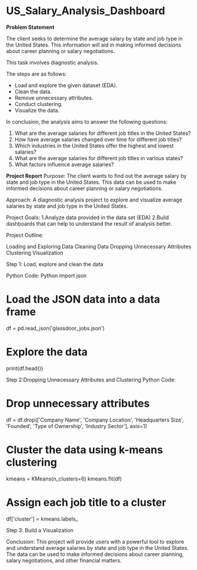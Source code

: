 # US_Salary_Analysis_Dashboard
**Problem Statement**

The client seeks to determine the average salary by state and job type in the United States. This information will aid in making informed decisions about career planning or salary negotiations.

This task involves diagnostic analysis.

The steps are as follows:

- Load and explore the given dataset (EDA).
- Clean the data.
- Remove unnecessary attributes.
- Conduct clustering.
- Visualize the data.

In conclusion, the analysis aims to answer the following questions:

1. What are the average salaries for different job titles in the United States?
2. How have average salaries changed over time for different job titles?
3. Which industries in the United States offer the highest and lowest salaries?
4. What are the average salaries for different job titles in various states?
5. What factors influence average salaries?

**Project Report**
Purpose:
The client wants to find out the average salary by state and job type in the United States. This data can be used to make informed decisions about career planning or salary negotiations.

Approach:
A diagnostic analysis project to explore and visualize average salaries by state and job type in the United States.

Project Goals:
1.Analyze data provided in the data set (EDA)
2.Build dashboards that can help to understand the result of analysis better.

Project Outline:

Loading and Exploring Data
Cleaning Data
Dropping Unnecessary Attributes
Clustering
Visualization

Step 1:  Load, explore and clean the data
 
Python Code:
Python
import json

# Load the JSON data into a data frame
df = pd.read_json('glassdoor_jobs.json')

# Explore the data
print(df.head())

Step 2:Dropping Unnecessary Attributes and Clustering 
Python Code:
# Drop unnecessary attributes
df = df.drop(['Company Name', 'Company Location', 'Headquarters Size', 'Founded', 'Type of Ownership', 'Industry Sector'], axis=1)

# Cluster the data using k-means clustering
kmeans = KMeans(n_clusters=6)
kmeans.fit(df)

# Assign each job title to a cluster
df['cluster'] = kmeans.labels_

Step 3: Build a Visualization

Conclusion:
This project will provide users with a powerful tool to explore and understand average salaries by state and job type in the United States. The data can be used to make informed decisions about career planning, salary negotiations, and other financial matters.




